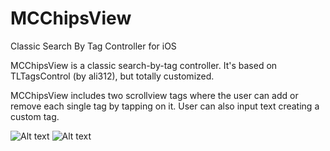 # MCChipsView
Classic Search By Tag Controller for iOS

MCChipsView is a classic search-by-tag controller. It's based on TLTagsControl (by ali312), but totally customized.

MCChipsView includes two scrollview tags where the user can add or remove each single tag by tapping on it. 
User can also input text creating a custom tag.

![Alt text](http://imagizer.imageshack.us/v2/640x480q90/922/apkHoO.png "")
![Alt text](http://imagizer.imageshack.us/v2/640x480q90/921/VRZVFU.png "")
